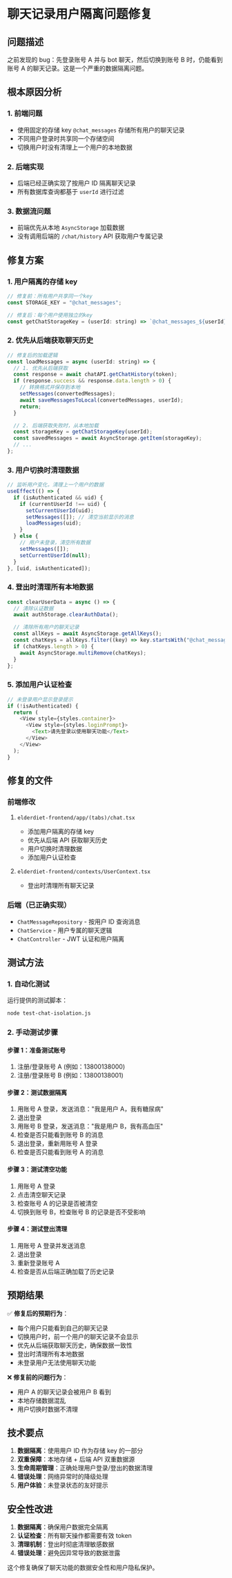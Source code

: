 # 聊天记录用户隔离问题修复

## 问题描述

之前发现的 bug：先登录账号 A 并与 bot 聊天，然后切换到账号 B 时，仍能看到账号 A 的聊天记录。这是一个严重的数据隔离问题。

## 根本原因分析

### 1. 前端问题

- 使用固定的存储 key `@chat_messages` 存储所有用户的聊天记录
- 不同用户登录时共享同一个存储空间
- 切换用户时没有清理上一个用户的本地数据

### 2. 后端实现

- 后端已经正确实现了按用户 ID 隔离聊天记录
- 所有数据库查询都基于 `userId` 进行过滤

### 3. 数据流问题

- 前端优先从本地 `AsyncStorage` 加载数据
- 没有调用后端的 `/chat/history` API 获取用户专属记录

## 修复方案

### 1. 用户隔离的存储 key

```javascript
// 修复前：所有用户共享同一个key
const STORAGE_KEY = "@chat_messages";

// 修复后：每个用户使用独立的key
const getChatStorageKey = (userId: string) => `@chat_messages_${userId}`;
```

### 2. 优先从后端获取聊天历史

```javascript
// 修复后的加载逻辑
const loadMessages = async (userId: string) => {
  // 1. 优先从后端获取
  const response = await chatAPI.getChatHistory(token);
  if (response.success && response.data.length > 0) {
    // 转换格式并保存到本地
    setMessages(convertedMessages);
    await saveMessagesToLocal(convertedMessages, userId);
    return;
  }

  // 2. 后端获取失败时，从本地加载
  const storageKey = getChatStorageKey(userId);
  const savedMessages = await AsyncStorage.getItem(storageKey);
  // ...
};
```

### 3. 用户切换时清理数据

```javascript
// 监听用户变化，清理上一个用户的数据
useEffect(() => {
  if (isAuthenticated && uid) {
    if (currentUserId !== uid) {
      setCurrentUserId(uid);
      setMessages([]); // 清空当前显示的消息
      loadMessages(uid);
    }
  } else {
    // 用户未登录，清空所有数据
    setMessages([]);
    setCurrentUserId(null);
  }
}, [uid, isAuthenticated]);
```

### 4. 登出时清理所有本地数据

```javascript
const clearUserData = async () => {
  // 清除认证数据
  await authStorage.clearAuthData();

  // 清除所有用户的聊天记录
  const allKeys = await AsyncStorage.getAllKeys();
  const chatKeys = allKeys.filter((key) => key.startsWith("@chat_messages_"));
  if (chatKeys.length > 0) {
    await AsyncStorage.multiRemove(chatKeys);
  }
};
```

### 5. 添加用户认证检查

```javascript
// 未登录用户显示登录提示
if (!isAuthenticated) {
  return (
    <View style={styles.container}>
      <View style={styles.loginPrompt}>
        <Text>请先登录以使用聊天功能</Text>
      </View>
    </View>
  );
}
```

## 修复的文件

### 前端修改

1. `elderdiet-frontend/app/(tabs)/chat.tsx`

   - 添加用户隔离的存储 key
   - 优先从后端 API 获取聊天历史
   - 用户切换时清理数据
   - 添加用户认证检查

2. `elderdiet-frontend/contexts/UserContext.tsx`
   - 登出时清理所有聊天记录

### 后端（已正确实现）

- `ChatMessageRepository` - 按用户 ID 查询消息
- `ChatService` - 用户专属的聊天逻辑
- `ChatController` - JWT 认证和用户隔离

## 测试方法

### 1. 自动化测试

运行提供的测试脚本：

```bash
node test-chat-isolation.js
```

### 2. 手动测试步骤

#### 步骤 1：准备测试账号

1. 注册/登录账号 A (例如：13800138000)
2. 注册/登录账号 B (例如：13800138001)

#### 步骤 2：测试数据隔离

1. 用账号 A 登录，发送消息："我是用户 A，我有糖尿病"
2. 退出登录
3. 用账号 B 登录，发送消息："我是用户 B，我有高血压"
4. 检查是否只能看到账号 B 的消息
5. 退出登录，重新用账号 A 登录
6. 检查是否只能看到账号 A 的消息

#### 步骤 3：测试清空功能

1. 用账号 A 登录
2. 点击清空聊天记录
3. 检查账号 A 的记录是否被清空
4. 切换到账号 B，检查账号 B 的记录是否不受影响

#### 步骤 4：测试登出清理

1. 用账号 A 登录并发送消息
2. 退出登录
3. 重新登录账号 A
4. 检查是否从后端正确加载了历史记录

## 预期结果

✅ **修复后的预期行为**：

- 每个用户只能看到自己的聊天记录
- 切换用户时，前一个用户的聊天记录不会显示
- 优先从后端获取聊天历史，确保数据一致性
- 登出时清理所有本地数据
- 未登录用户无法使用聊天功能

❌ **修复前的问题行为**：

- 用户 A 的聊天记录会被用户 B 看到
- 本地存储数据混乱
- 用户切换时数据不清理

## 技术要点

1. **数据隔离**：使用用户 ID 作为存储 key 的一部分
2. **双重保障**：本地存储 + 后端 API 双重数据源
3. **生命周期管理**：正确处理用户登录/登出的数据清理
4. **错误处理**：网络异常时的降级处理
5. **用户体验**：未登录状态的友好提示

## 安全性改进

1. **数据隔离**：确保用户数据完全隔离
2. **认证检查**：所有聊天操作都需要有效 token
3. **清理机制**：登出时彻底清理敏感数据
4. **错误处理**：避免因异常导致的数据泄露

这个修复确保了聊天功能的数据安全性和用户隐私保护。
